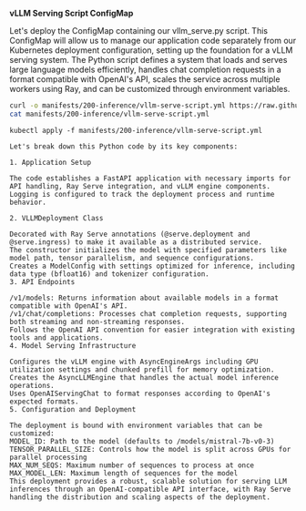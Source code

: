 ****vLLM Serving Script ConfigMap****

Let's deploy the ConfigMap containing our vllm_serve.py script. This ConfigMap will allow us to manage our application code separately from our Kubernetes deployment configuration, setting up the foundation for a vLLM serving system. The Python script defines a system that loads and serves large language models efficiently, handles chat completion requests in a format compatible with OpenAI's API, scales the service across multiple workers using Ray, and can be customized through environment variables.

``` bash
curl -o manifests/200-inference/vllm-serve-script.yml https://raw.githubusercontent.com/aws-samples/sample-genai-on-eks/refs/tags/v1.0.0/manifests/200-ray/vllm-serve-script.yml
cat manifests/200-inference/vllm-serve-script.yml
```
```
kubectl apply -f manifests/200-inference/vllm-serve-script.yml

Let's break down this Python code by its key components:

1. Application Setup

The code establishes a FastAPI application with necessary imports for API handling, Ray Serve integration, and vLLM engine components.
Logging is configured to track the deployment process and runtime behavior.

2. VLLMDeployment Class

Decorated with Ray Serve annotations (@serve.deployment and @serve.ingress) to make it available as a distributed service.
The constructor initializes the model with specified parameters like model path, tensor parallelism, and sequence configurations.
Creates a ModelConfig with settings optimized for inference, including data type (bfloat16) and tokenizer configuration.
3. API Endpoints

/v1/models: Returns information about available models in a format compatible with OpenAI's API.
/v1/chat/completions: Processes chat completion requests, supporting both streaming and non-streaming responses.
Follows the OpenAI API convention for easier integration with existing tools and applications.
4. Model Serving Infrastructure

Configures the vLLM engine with AsyncEngineArgs including GPU utilization settings and chunked prefill for memory optimization.
Creates the AsyncLLMEngine that handles the actual model inference operations.
Uses OpenAIServingChat to format responses according to OpenAI's expected formats.
5. Configuration and Deployment

The deployment is bound with environment variables that can be customized:
MODEL_ID: Path to the model (defaults to /models/mistral-7b-v0-3)
TENSOR_PARALLEL_SIZE: Controls how the model is split across GPUs for parallel processing
MAX_NUM_SEQS: Maximum number of sequences to process at once
MAX_MODEL_LEN: Maximum length of sequences for the model
This deployment provides a robust, scalable solution for serving LLM inferences through an OpenAI-compatible API interface, with Ray Serve handling the distribution and scaling aspects of the deployment.
